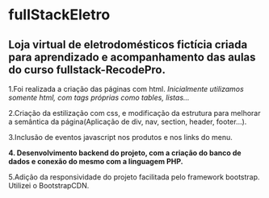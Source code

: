 # fullStackEletro
## Loja virtual de eletrodomésticos fictícia criada para aprendizado e acompanhamento das aulas do curso fullstack-RecodePro.

1.Foi realizada a criação das páginas com html.
_Inicialmente utilizamos somente html, com tags próprias como tables, listas..._

2.Criação da estilização com css, e modificação da estrutura para melhorar a semântica da página(Aplicação de div, nav, section, header, footer...).

3.Inclusão de eventos javascript nos produtos e nos links do menu.

**4. Desenvolvimento backend do projeto, com a criação do banco de dados e conexão do mesmo com a linguagem PHP.**

5.Adição da responsividade do projeto facilitada pelo framework bootstrap. Utilizei o BootstrapCDN.
